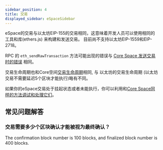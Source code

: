```yaml
---
sidebar_position: 4
title: 交易
displayed_sidebar: eSpaceSidebar
---
```


eSpace的交易与以太坊EIP-155的交易相同，这意味着开发人员可以使用相同的工具和库(ethers.js) 来构建和发送交易。 目前尚不支持以太坊EIP-1559和EIP-2718。

RPC 的 `eth_sendRawTransaction` 方法可能出现的错误与 [Core Space 发送交易时的错误](/docs/core/build/json-rpc/rpc-behaviour/cfx_sendTransaction-errors) 相同。

交易生命周期也和Core空间[交易生命周期](/docs/core/core-space-basics/transactions/lifecycle)相同, 与 以太坊的交易生命周期 (以太坊交易不需要延迟5个区块才能执行)略有不同。

如果你的eSpace交易处于挂起状态或者未能执行，你可以利用和[Core Space同样的方法调试和处理它们](/docs/core/core-space-basics/transactions/why-transaction-is-pending)。

## 常见问题解答

### 交易需要多少个区块确认才能被视为最终确认？

The confirmation block number is 100 blocks, and finalized block number is 400 blocks.
